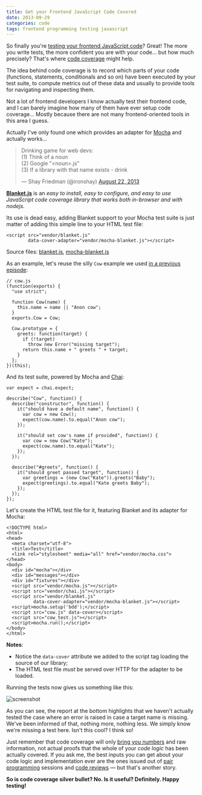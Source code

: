```yaml
---
title: Get your Frontend JavaScript Code Covered
date: 2013-09-29
categories: code
tags: frontend programming testing javascript
---
```


So finally you're [testing your frontend JavaScript code]? Great! The more you
write tests, the more confident you are with your code… but how much precisely?
That's where [code coverage](http://en.wikipedia.org/wiki/Code_coverage) might
help.

The idea behind code coverage is to record which parts of your code (functions,
statements, conditionals and so on) have been executed by your test suite, to
compute metrics out of these data and usually to provide tools for navigating
and inspecting them.

Not a lot of frontend developers I know actually test their frontend code, and I
can barely imagine how many of them have ever setup code coverage… Mostly
because there are not many frontend-oriented tools in this area I guess.

Actually I've only found one which provides an adapter for [Mocha] and actually
works…

<blockquote class="twitter-tweet tw-align-center">
  <p>
    Drinking game for web devs: <br>
    (1) Think of a noun<br>
    (2) Google &quot;&lt;noun&gt;.js&quot;<br>
    (3) If a library with that name exists - drink
  </p>
  &mdash; Shay Friedman (@ironshay)
  <a href="https://twitter.com/ironshay/statuses/370525864523743232">August 22, 2013</a>
</blockquote>

**[Blanket.js](http://blanketjs.org/)** is an *easy to install, easy to configure,
and easy to use JavaScript code coverage library that works both in-browser and
with nodejs.*

Its use is dead easy, adding Blanket support to your Mocha test suite is just
matter of adding this simple line to your HTML test file:

    <script src="vendor/blanket.js"
            data-cover-adapter="vendor/mocha-blanket.js"></script>

Source files: [blanket.js](https://raw.github.com/alex-seville/blanket/master/dist/qunit/blanket.min.js),
              [mocha-blanket.js](https://raw.github.com/alex-seville/blanket/master/src/adapters/mocha-blanket.js)

As an example, let's reuse the silly `Cow` example we used [in a previous episode]:

    // cow.js
    (function(exports) {
      "use strict";

      function Cow(name) {
        this.name = name || "Anon cow";
      }
      exports.Cow = Cow;

      Cow.prototype = {
        greets: function(target) {
          if (!target)
            throw new Error("missing target");
          return this.name + " greets " + target;
        }
      };
    })(this);

And its test suite, powered by Mocha and [Chai]:

    var expect = chai.expect;

    describe("Cow", function() {
      describe("constructor", function() {
        it("should have a default name", function() {
          var cow = new Cow();
          expect(cow.name).to.equal("Anon cow");
        });

        it("should set cow's name if provided", function() {
          var cow = new Cow("Kate");
          expect(cow.name).to.equal("Kate");
        });
      });

      describe("#greets", function() {
        it("should greet passed target", function() {
          var greetings = (new Cow("Kate")).greets("Baby");
          expect(greetings).to.equal("Kate greets Baby");
        });
      });
    });

Let's create the HTML test file for it, featuring Blanket and its adapter for
Mocha:

    <!DOCTYPE html>
    <html>
    <head>
      <meta charset="utf-8">
      <title>Test</title>
      <link rel="stylesheet" media="all" href="vendor/mocha.css">
    </head>
    <body>
      <div id="mocha"></div>
      <div id="messages"></div>
      <div id="fixtures"></div>
      <script src="vendor/mocha.js"></script>
      <script src="vendor/chai.js"></script>
      <script src="vendor/blanket.js"
              data-cover-adapter="vendor/mocha-blanket.js"></script>
      <script>mocha.setup('bdd');</script>
      <script src="cow.js" data-cover></script>
      <script src="cow_test.js"></script>
      <script>mocha.run();</script>
    </body>
    </html>

**Notes**:

- Notice the `data-cover` attribute we added to the script tag loading the
  source of our library;
- The HTML test file *must* be served over HTTP for the adapter to be loaded.

Running the tests now gives us something like this:

![screenshot](/static/code/2013/blanket-coverage.png)

As you can see, the report at the bottom highlights that we haven't actually
tested the case where an error is raised in case a target name is missing.
We've been informed of that, nothing more, nothing less. We simply know we're
missing a test here. Isn't this cool? I think so!

Just remember that code coverage will only [bring you numbers] and raw
information, not actual proofs that the whole of your *code logic* has been
actually covered. If you ask me, the best inputs you can get about your code
logic and implementation ever are the ones issued out of [pair programming]
sessions and [code reviews] — but that's another story.

**So is code coverage silver bullet? No. Is it useful? Definitely. Happy testing!**

[Blanket]: http://blanketjs.org/
[Mocha]: http://visionmedia.github.io/mocha/
[Chai]: http://chaijs.com/
[bring you numbers]: http://codebetter.com/karlseguin/2008/12/09/code-coverage-use-it-wisely/
[testing your frontend JavaScript code]: /code/2013/testing-frontend-javascript-code-using-mocha-chai-and-sinon/
[in a previous episode]: /code/2013/testing-frontend-javascript-code-using-mocha-chai-and-sinon/
[code reviews]: http://alexgaynor.net/2013/sep/26/effective-code-review/
[pair programming]: http://www.extremeprogramming.org/rules/pair.html

